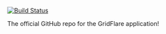 [![Build Status](https://travis-ci.org/Peiffap/GridFlare.png?branch=master)](https://travis-ci.org/Peiffap/GridFlare)

The official GitHub repo for the GridFlare application!
